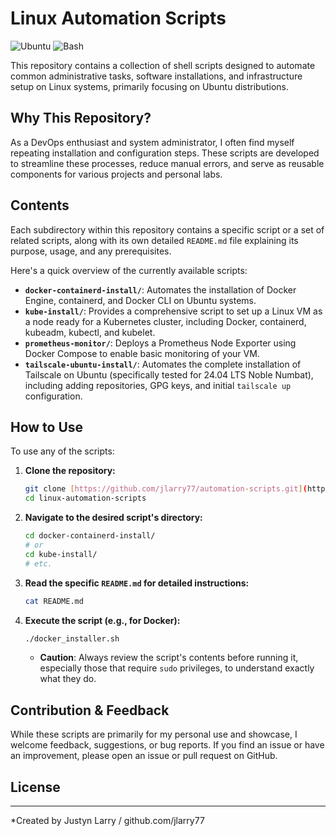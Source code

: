 # Linux Automation Scripts
![Ubuntu](https://img.shields.io/badge/OS-Ubuntu-E95420?logo=ubuntu&logoColor=white)
![Bash](https://img.shields.io/badge/Scripting-Bash-4EAA25?logo=gnubash&logoColor=white)


This repository contains a collection of shell scripts designed to automate common administrative tasks, software installations, and infrastructure setup on Linux systems, primarily focusing on Ubuntu distributions.

## Why This Repository?

As a DevOps enthusiast and system administrator, I often find myself repeating installation and configuration steps. These scripts are developed to streamline these processes, reduce manual errors, and serve as reusable components for various projects and personal labs.

## Contents

Each subdirectory within this repository contains a specific script or a set of related scripts, along with its own detailed `README.md` file explaining its purpose, usage, and any prerequisites.

Here's a quick overview of the currently available scripts:

* **`docker-containerd-install/`**: Automates the installation of Docker Engine, containerd, and Docker CLI on Ubuntu systems.
* **`kube-install/`**: Provides a comprehensive script to set up a Linux VM as a node ready for a Kubernetes cluster, including Docker, containerd, kubeadm, kubectl, and kubelet.
* **`prometheus-monitor/`**: Deploys a Prometheus Node Exporter using Docker Compose to enable basic monitoring of your VM.
* **`tailscale-ubuntu-install/`**: Automates the complete installation of Tailscale on Ubuntu (specifically tested for 24.04 LTS Noble Numbat), including adding repositories, GPG keys, and initial `tailscale up` configuration.

## How to Use

To use any of the scripts:

1.  **Clone the repository:**
    ```bash
    git clone [https://github.com/jlarry77/automation-scripts.git](https://github.com/jlarry77/automation-scripts.git)
    cd linux-automation-scripts
    ```
2.  **Navigate to the desired script's directory:**
    ```bash
    cd docker-containerd-install/
    # or
    cd kube-install/
    # etc.
    ```
3.  **Read the specific `README.md` for detailed instructions:**
    ```bash
    cat README.md
    ```
4.  **Execute the script (e.g., for Docker):**
    ```bash
    ./docker_installer.sh
    ```
    * **Caution**: Always review the script's contents before running it, especially those that require `sudo` privileges, to understand exactly what they do.

## Contribution & Feedback

While these scripts are primarily for my personal use and showcase, I welcome feedback, suggestions, or bug reports. If you find an issue or have an improvement, please open an issue or pull request on GitHub.

## License

---
*Created by Justyn Larry / github.com/jlarry77
